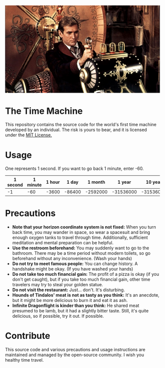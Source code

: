 <p align="center">

  <img src="./img.png" alt="Example Image">

</p>

# The Time Machine

This repository contains the source code for the world's first time machine developed by an individual. The risk is
yours to bear, and it is licensed under the [MIT License.](./LICENSE)

# Usage

One represents 1 second. If you want to go back 1 minute, enter -60.

| 1 second | 1 minute | 1 hour | 1 day  | 1 month  | 1 year    | 10 years   |
|----------|----------|--------|--------|----------|-----------|------------|
| -1       | -60      | -3600  | -86400 | -2592000 | -31536000 | -315360000 |

# Precautions

- **Note that your horizon coordinate system is not fixed:** When you turn back time, you may wander in space, so wear a
  spacesuit and bring enough oxygen tanks to travel through time. Additionally, sufficient meditation and mental
  preparation can be helpful.
- **Use the restroom beforehand:** You may suddenly want to go to the bathroom. There may be a time period without
  modern toilets, so go beforehand without any inconvenience. (Wash your hands)
- **Do not try to meet famous people:** You can change history. A handshake might be okay. (If you have washed your
  hands)
- **Do not take too much financial gain:** The profit of a pizza is okay (if you don't get caught), but if you take too
  much financial gain, other time travelers may try to steal your golden statue.
- **Do not visit the restaurant:** Just... don't. It's disturbing.
- **Hounds of Tindalos' meat is not as tasty as you think:** It's an anecdote, but it might be more delicious to burn it
  and eat it as ash.
- **Infinite Dragonflight is kinder than you think:** He shared meat presumed to be lamb, but it had a slightly
  bitter taste. Still, it's quite delicious, so if possible, try it out. If possible.

# Contribute

This source code and various precautions and usage instructions are maintained and managed by the open-source community.
I wish you healthy time travel.
